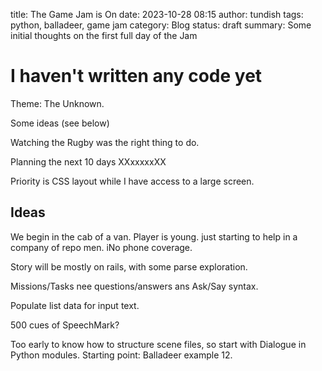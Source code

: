 title: The Game Jam is On
date: 2023-10-28 08:15
author: tundish
tags: python, balladeer, game jam
category: Blog
status: draft
summary: Some initial thoughts on the first full day of the Jam

I haven't written any code yet
==============================

Theme: The Unknown.

Some ideas (see below)

Watching the Rugby was the right thing to do.

Planning the next 10 days XXxxxxxXX

Priority is CSS layout while I have access to a large screen.

Ideas
-----

We begin in the cab of a van. Player is young. just starting to help in a company of repo men.
iNo phone coverage.

Story will be mostly on rails, with some parse exploration.

Missions/Tasks nee questions/answers ans Ask/Say syntax.

Populate list data for input text.

500 cues of SpeechMark?

Too early to know how to structure scene files, so start with Dialogue in Python modules.
Starting point: Balladeer example 12.
